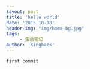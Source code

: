 ```yaml
---
layout: post
title: 'hello world'
date: '2015-10-18'
header-img: "img/home-bg.jpg"
tags:
     - 生活笔记
author: 'Kingback'
---
```


	first commit